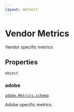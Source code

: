 ```yaml
---
layout: default
---
```


# Vendor Metrics

Vendor specific metrics
## Properties

`object`


###  adobe
[`adobe.Metrics.schema`](../_vendor/adobe/Metrics.schema.md) 

Adobe specific metrics.



